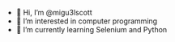 - 👋 Hi, I’m @migu3lscott
- 👀 I’m interested in computer programming 
- 🌱 I’m currently learning Selenium and Python


<!---
migu3lscott/migu3lscott is a ✨ special ✨ repository because its `README.md` (this file) appears on your GitHub profile.
You can click the Preview link to take a look at your changes.
--->
